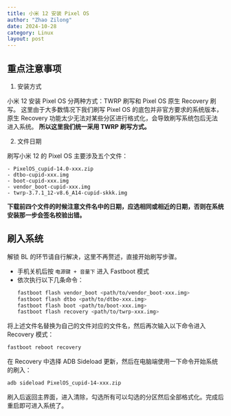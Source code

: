 ```yaml
---
title: 小米 12 安装 Pixel OS 
author: "Zhao Zilong"
date: 2024-10-28
category: Linux
layout: post
---
```


## 重点注意事项

1. 安装方式

  小米 12 安装 Pixel OS 分两种方式：TWRP 刷写和 Pixel OS 原生 Recovery 刷写。
  这里由于大多数情况下我们刷写 Pixel OS 的底包并非官方要求的系统版本，原生 Recovery 功能太少无法对某些分区进行格式化，会导致刷写系统包后无法进入系统。
  **所以这里我们统一采用 TWRP 刷写方式。**

2. 文件日期

  刷写小米 12 的 Pixel OS 主要涉及五个文件：

    - PixelOS_cupid-14.0-xxx.zip
    - dtbo-cupid-xxx.img
    - boot-cupid-xxx.img
    - vendor_boot-cupid-xxx.img
    - twrp-3.7.1_12-v8.6_A14-cupid-skkk.img

  **下载前四个文件的时候注意文件名中的日期，应选相同或相近的日期，否则在系统安装那一步会签名校验出错。**

## 刷入系统

解锁 BL 的环节请自行解决，这里不再赘述，直接开始刷写步骤。

- 手机关机后按 `电源键 + 音量下` 进入 Fastboot 模式
- 依次执行以下几条命令：
  ```bash
  fastboot flash vendor_boot <path/to/vendor_boot-xxx.img>
  fastboot flash dtbo <path/to/dtbo-xxx.img>
  fastboot flash boot <path/to/boot-xxx.img>
  fastboot flash recovery <path/to/twrp-xxx.img>
  ```

将上述文件名替换为自己的文件对应的文件名，然后再次输入以下命令进入 Recovery 模式：

```bash
fastboot reboot recovery
```

在 Recovery 中选择 ADB Sideload 更新，然后在电脑端使用一下命令开始系统的刷入：

```bash
adb sideload PixelOS_cupid-14-xxx.zip
```

刷入后返回主界面，进入清除，勾选所有可以勾选的分区然后全部格式化。完成后重启即可进入系统了。
